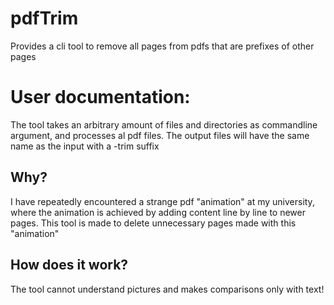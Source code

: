 # pdfTrim
Provides a cli tool to remove all pages from pdfs that are prefixes of other pages

# User documentation:
The tool takes an arbitrary amount of files and directories as commandline argument, and processes al pdf files. The output files will have the same name as the input with a -trim suffix

## Why?
I have repeatedly encountered a strange pdf "animation" at my university, where the animation is achieved by adding content line by line to newer pages. This tool is made to delete unnecessary pages made with this "animation"

## How does it work?
The tool cannot understand pictures and makes comparisons only with text!

